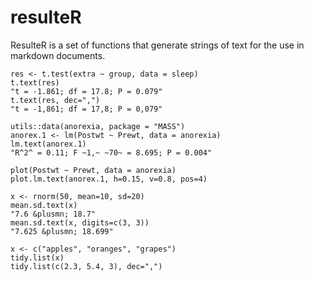 # resulteR
ResulteR is a set of functions that generate strings of text for the use in markdown documents. 

```
res <- t.test(extra ~ group, data = sleep)
t.text(res)
"t = -1.861; df = 17.8; P = 0.079"
t.text(res, dec=",")
"t = -1,861; df = 17,8; P = 0,079"

utils::data(anorexia, package = "MASS")
anorex.1 <- lm(Postwt ~ Prewt, data = anorexia)
lm.text(anorex.1)
"R^2^ = 0.11; F ~1,~ ~70~ = 8.695; P = 0.004"

plot(Postwt ~ Prewt, data = anorexia)
plot.lm.text(anorex.1, h=0.15, v=0.8, pos=4)

x <- rnorm(50, mean=10, sd=20)
mean.sd.text(x)
"7.6 &plusmn; 18.7"
mean.sd.text(x, digits=c(3, 3))
"7.625 &plusmn; 18.699"

x <- c("apples", "oranges", "grapes")
tidy.list(x)
tidy.list(c(2.3, 5.4, 3), dec=",")
```